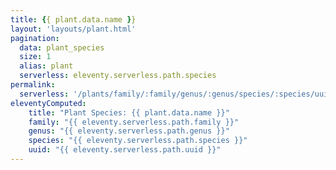 ```yaml
---
title: {{ plant.data.name }}
layout: 'layouts/plant.html'
pagination:
  data: plant_species
  size: 1
  alias: plant
  serverless: eleventy.serverless.path.species
permalink:
  serverless: '/plants/family/:family/genus/:genus/species/:species/uuid/:uuid/'
eleventyComputed:
    title: "Plant Species: {{ plant.data.name }}"
    family: "{{ eleventy.serverless.path.family }}"
    genus: "{{ eleventy.serverless.path.genus }}"
    species: "{{ eleventy.serverless.path.species }}"
    uuid: "{{ eleventy.serverless.path.uuid }}"
---
```

